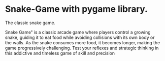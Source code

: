 # Snake-Game with pygame library.
The classic snake game.

Snake Game" is a classic arcade game where players control a growing snake, guiding it to eat food while avoiding collisions with its own body or the walls. As the snake consumes more food, it becomes longer, making the game progressively challenging. Test your reflexes and strategic thinking in this addictive and timeless game of skill and precision

